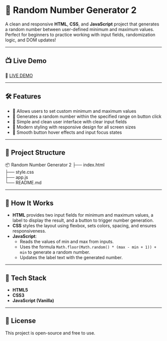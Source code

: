 # 🎲 Random Number Generator 2

A clean and responsive **HTML**, **CSS**, and **JavaScript** project that generates a random number between user-defined minimum and maximum values. Perfect for beginners to practice working with input fields, randomization logic, and DOM updates!

---

## 📺 Live Demo

🔗 [LIVE DEMO](https://random-number-generator-2.vercel.app/)

---

## 🛠️ Features

- 🎯 Allows users to set custom minimum and maximum values
- 🔄 Generates a random number within the specified range on button click
- 🧹 Simple and clean user interface with clear input fields
- 🎨 Modern styling with responsive design for all screen sizes
- 🔵 Smooth button hover effects and input focus states

---

## 📁 Project Structure

📦 Random Number Generator 2
├── index.html  
├── style.css  
├── app.js  
└── README.md  

---

## 🧠 How It Works

- **HTML** provides two input fields for minimum and maximum values, a label to display the result, and a button to trigger number generation.
- **CSS** styles the layout using flexbox, sets colors, spacing, and ensures responsiveness.
- **JavaScript**:
  - Reads the values of min and max from inputs.
  - Uses the formula `Math.floor(Math.random() * (max - min + 1)) + min` to generate a random number.
  - Updates the label text with the generated number.

---

## 🧰 Tech Stack

- **HTML5**
- **CSS3**
- **JavaScript (Vanilla)**

---

## 📜 License

This project is open-source and free to use.
